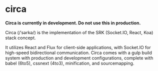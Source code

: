 # circa

**Circa is currently in development. Do not use this in production.**

Circa (/ˈsərkə/) is the implementation of the SRK (Socket.IO, React, Koa) stack concept.

It utilizes React and Flux for client-side applications, with Socket.IO for high-speed bidirectional communication. Circa comes with a gulp build system  with production and development configurations, complete with babel (6to5), cssnext (4to3), minification, and sourcemapping.
